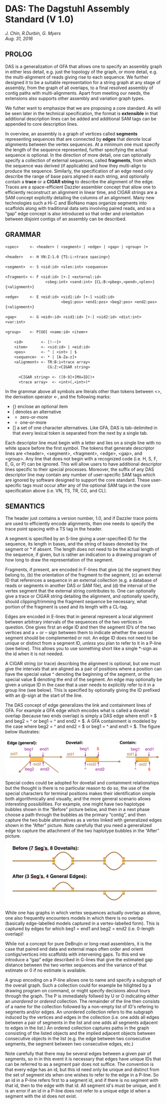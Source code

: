 # **DAS: The Dagstuhl Assembly Standard (V 1.0)**

*J. Chin, R.Durbin, G. Myers*  
*Aug. 31, 2016*

## PROLOG

DAS is a generalization of GFA that allows one to specify an assembly graph in either less detail,
e.g. just the topology of the graph, or more detail, e.g. the multi-alignment of reads giving
rise to each sequence.  We further designed it to be a suitable representation for a string
graph at any stage of assembly, from the graph of all overlaps, to a final resolved assembly
of contig paths with multi-alignments.  Apart from meeting our needs, the extensions also
supports other assembly and variation graph types.

We futher want to emphasize that we are proposing a core standard.  As will be seen later in
the technical specification, the format is **extensible** in that additional description lines
can be added and additional SAM tags can be appended to core description lines.

In overview, an assembly is a graph of vertices called **segments** representing sequences
that are connected by **edges** that denote local alignments between the vertex sequences.
At a minimum one must specify the length of the sequence represented, further specifying the
actual sequence is optional.  In the direction of more detail, one can optionally specify a
collection of external sequences, called **fragments**, from which the sequence was derived (if
applicable) and how they multi-align to produce the sequence.  Similarly, the specification
of an edge need only describe the range of base pairs aligned in each string, and optionally
contain a **trace** or a **CIGAR string** to describe the alignment of the edge.  Traces are a
space-efficient Dazzler assembler concept that allow one to efficiently reconstruct an
alignment in linear time, and CIGAR strings are a SAM concept explicitly detailing the
columns of an alignment.  Many new technologies such a Hi-C and BioNano maps organize segments
into scaffolds along with traditional data sets involving paired reads, and so a “gap” edge
concept is also introduced so that order and orientaiton between disjoint contigs of an
assembly can be described.

## GRAMMAR

```
<spec>     <- <header> ( <segment> | <edge> | <gap> | <group> )+

<header>   <- H VN:Z:1.0 {TS:i:<trace spacing>}

<segment>  <- S <sid:id> <slen:int> <sequence>

<fragment> <- F <sid:id> [+-] <external:id>
                  <sbeg:int> <send:int> {CL:B:<pbeg>,<pend>,<plen>} {<alignment>}

<edge>     <- E <eid:id> <sid1:id> [+-] <sid2:id>
                         <beg1:pos> <end1:pos> <beg2:pos> <end2:pos> {<alignment>}

<gap>      <- G <eid>:id> <sid1:id> [+-] <sid2:id> <dist:int> <var:int>

<group>    <- P[UO] <name:id> <item>+

    <id>        <- [!-~]+
    <item>      <- <sid:id> | <eid:id>
    <pos>       <- ^ | <int> | $
    <sequence>  <- * | [A-Za-z]+
    <alignment> <- TR:B:i<trace array>
                   CG:Z:<CIGAR string>

      <CIGAR string> <- ([0-9]+[MX=ID])+
      <trace array>  <- <int>(,<int>)*
```

In the grammar above all symbols are literals other than tokens between <>, the derivation
operator <-, and the following marks:
  * {} enclose an optional item
  * | denotes an alternative
  * * zero-or-more
  * + one-or-more
  * [] a set of one character alternatives.
Like GFA, DAS is tab-delimited in that every lexical token is separated from the next
by a single tab.

Each descriptor line must begin with a letter and lies on a single line with no white space
before the first symbol.   The tokens that generate descriptor lines are \<header\>, \<segment\>,
\<fragment\>, \<edge\>, \<gap\>, and \<group\>.
Any line that does not begin with a recognized code (i.e. H, S, F, E, G, or P) can be ignored.
This will allow users to have additional descriptor lines specific to their special processes.
Moreover, the suffix of any DAS descriptor line may contain any number of user-specific SAM
tags which are ignored by software designed to support the core standard.  These user-specific
tags must occur after any of the optional SAM tags in the core specification above
(i.e. VN, TS, TR, CG, and CL).  

## SEMANTICS

The header just contains a version number, 1.0, and if Dazzler trace points are used to
efficiently encode alignments, then one needs to specify the trace point spacing with a
TS tag in the header.

A segment is specified by an S-line giving a user-specified ID for the
sequence, its length in bases, and the string of bases denoted by the segment or * if absent.
The length does not need to be the actual length of the sequence, if given, but is rather
an indication to a drawing program of how long to draw the representation of the segment.

Fragments, if present, are encoded in F-lines that give (a) the segment they belong to, (b) the
orientation of the fragment to the segment, (c) an external ID that references a sequence
in an external collection (e.g. a database of reads or segments in another DAS or SAM file),
and (d) the interval of the vertex segment that the external string contributes to.  One can
optionally give a trace or CIGAR string detailing the alignment, and optionally specify, should
clipping/trimming the fragment sequence be necessary, what portion of the fragment is used and
its length with a CL-tag.

Edges are encoded in E-lines that in general represent a local alignment between arbitrary
intervals of the sequences of the two vertices in question. One gives first an edge ID and
then the segment ID’s of the two vertices and a + or – sign between them to indicate whether
the second segment should be complemented or not.  An edge ID does not need to be unique or
distinct from a segment ID, *unless* you plan to refer to it in a P-line (see below).  This
allows you to use something short like a single *-sign as the id when it is not needed.

A CIGAR string (or trace) describing the alignment is optional, but
one must give the intervals that are aligned as a pair of positions where a position can have
the special value ^ denoting the beginning of the segment, or the special value $ denoting
the end of the segment.  An edge may optionally be given a unique ID in the case that
a user needs to explicitly refer to it in a group line (see below).  This is specified by
optionally giving the ID prefixed with an @-sign at the start of the line.

The DAS concept of edge generalizes the link and containment lines of GFA.  For example a GFA
edge which encodes what is called a dovetail overlap (because two ends overlap) is simply a DAS
edge where end1 = $ and beg2 = ^ or beg1 = ^ and end2 = $.   A GFA containment is
modeled by the case where beg2 = ^ and end2 = $ or beg1 = ^ and end1 = $.  The figure
below illustrates:

![Fig. 1](DAS.Fig1.png)

Special codes could be adopted for dovetail and containment relationships but the thought is
there is no particular reason to do so, the use of the special characters for terminal positions
makes their identification simple both algorithmically and visually, and the more general
scenario allows interesting possibilities.  For example, one might have two haplotype bubbles
shown in the “Before” picture below, and then in a next phase choose a path through the
bubbles as the primary “contig”, and then capture the two buble alternatives as a vertex
linked with generalized edges shown in the “After” picture.  Note carefully that you need a
generalized edge to capture the attachment of the two haplotype bubbles in the “After” picture.

![Fig. 2](DAS.Fig2.png)
 
While one has graphs in which vertex sequences actually overlap as above, one also frequently
encounters models in which there is no overlap (basically edge-labelled models captured in a
vertex-labelled form).  This is captured by edges for which beg1 = end1 and beg2 = end2 (i.e.
0-length overlap)!

While not a concept for pure DeBrujin or long-read assemblers, it is the case that paired end
data and external maps often order and orient contigs/vertices into scaffolds with
intervening gaps.  To this end we introduce a “gap” edge described in G-lines that give the
estimated gap distance between the two vertex sequences and the variance of that estimate
or 0 if no estimate is available.

A group encoding on a P-line allows one to name and specify a subgraph of the overall graph.
Such a collection could for example be hilighted by a drawing program on
command, or might specify decisions about tours through the graph.  The P is immediately
follwed by U or O indicating either an *unordered* or *ordered* collection.  The remainder of
the line then consists of a name for the collection followed by a non-empty list of ID's
refering to segments and/or edges.  An unordered collection refers to
the subgraph induced by the vertices and edges in the collection (i.e. one adds all edges
between a pair of segments in the list and one adds all segments adjacent to edges in the
list.)   An ordered collection captures paths in the graph consisting of the listed objects
and the implied adjacent objects between consecutive objects in the list (e.g.
the edge between two consecutive segments, the segment between two consecutive edges, etc.)

Note carefully that there may be several edges between a given pair of segments, so in
in this event it is necessary that edges have unique IDs that can be referred to as a
segment pair does not suffice.  The convention is that every edge has an id, but this
id need only be unique and distinct from the set of segment ids when one wishes to refer
to the edge in a P-line.  So an id in a P-line refers first to a segment id, and if there
is no segment with that id, then to the edge with that id.  All segment id's must be
unique, and it is an error if an id in a P-line does not refer to a unique edge id
when a segment with the id does not exist.
